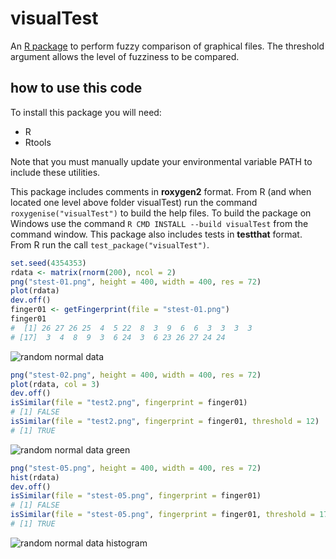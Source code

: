 visualTest
==========

An [R package](http://www.r-project.org/) to perform fuzzy comparison of graphical files.
The threshold argument allows the level of fuzziness to be compared.

how to use this code
--------

To install this package you will need:
* R
* Rtools

Note that you must manually update your environmental variable PATH to include these utilities.

This package includes comments in **roxygen2** format. 
From R (and when located one level above folder visualTest) run the command 
`roxygenise("visualTest")` to build the help files. 
To build the package on Windows use the command `R CMD INSTALL --build visualTest` from the command window.
This package also includes tests in **testthat** format. From R run the call `test_package("visualTest")`.
   

```R
set.seed(4354353)
rdata <- matrix(rnorm(200), ncol = 2)
png("stest-01.png", height = 400, width = 400, res = 72)
plot(rdata)
dev.off()
finger01 <- getFingerprint(file = "stest-01.png")
finger01
#  [1] 26 27 26 25  4  5 22  8  3  9  6  6  3  3  3  3
# [17]  3  4  8  9  3  6 24  3  6 23 26 27 24 24
```

![random normal data](https://raw.githubusercontent.com/MangoTheCat/visualTest/master/inst/compare/stest-01.png "plot(rdata)")

```R
png("stest-02.png", height = 400, width = 400, res = 72)
plot(rdata, col = 3)
dev.off()
isSimilar(file = "test2.png", fingerprint = finger01)
# [1] FALSE
isSimilar(file = "test2.png", fingerprint = finger01, threshold = 12)
# [1] TRUE
```

![random normal data green](https://raw.githubusercontent.com/MangoTheCat/visualTest/master/inst/compare/stest-02.png "plot(rdata, col = 3)")

```R
png("stest-05.png", height = 400, width = 400, res = 72)
hist(rdata)
dev.off()
isSimilar(file = "stest-05.png", fingerprint = finger01)
# [1] FALSE
isSimilar(file = "stest-05.png", fingerprint = finger01, threshold = 17)
# [1] TRUE
```

![random normal data histogram](https://raw.githubusercontent.com/MangoTheCat/visualTest/master/inst/compare/stest-05.png "hist(rdata)")
 
